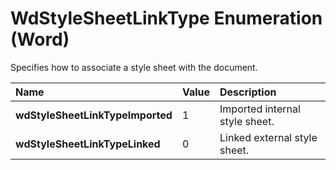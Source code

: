 
# WdStyleSheetLinkType Enumeration (Word)

Specifies how to associate a style sheet with the document.



|**Name**|**Value**|**Description**|
|:-----|:-----|:-----|
| **wdStyleSheetLinkTypeImported**|1|Imported internal style sheet.|
| **wdStyleSheetLinkTypeLinked**|0|Linked external style sheet.|
